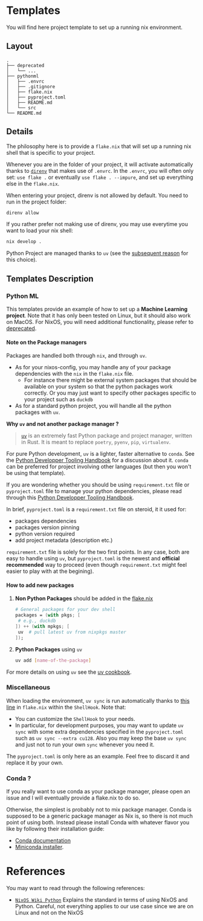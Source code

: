 
# Templates

You will find here project template to set up a running nix environment.

## Layout

```text
.
├── deprecated
│   └── ...
├── pythonml
│   ├── .envrc
│   ├── .gitignore
│   ├── flake.nix
│   ├── pyproject.toml
│   ├── README.md
│   └── src
└── README.md
```

## Details

The philosophy here is to provide a `flake.nix` that will set up a running nix shell that is specific to your project.

Whenever you are in the folder of your project, it will activate automatically thanks to [`direnv`](https://direnv.net/) that makes use of `.envrc`. In the `.envrc`, you will often only set: `use flake .` or eventually `use flake . --impure`, and set up everything else in the `flake.nix`.

When entering your project, direnv is not allowed by default. You need to run in the project folder:

```bash
direnv allow
```

If you rather prefer not making use of direnv, you may use everytime you want to load your nix shell:

```bash
nix develop . 
```

Python Project are managed thanks to `uv` (see the [subsequent reason](#note-on-the-package-managers)  for this choice).

## Templates Description

### Python ML

This templates provide an example of how to set up a **Machine Learning project**. Note that it has only been tested on Linux, but it should also work on MacOS. For NixOS, you will need additional functionality, please refer to [deprecated](deprecated/README.md).

#### Note on the Package managers

Packages are handled both through `nix`, and through `uv`.

+ As for your nixos-config, you may handle any of your package dependencies with the `nix` in the `flake.nix` file.
  + For instance there might be external system packages that should be available on your system so that the python packages work correctly. Or you may just want to specify other packages specific to your project such as `duckdb`
+ As for a standard python project, you will handle all the python packages with `uv`.

**Why `uv` and not another package manager ?**

> [`uv`](https://docs.astral.sh/uv/) is an extremely fast Python package and project manager, written in Rust. It is meant to replace `poetry`, `pyenv`, `pip`, `virtualenv`.

For pure Python development, `uv` is a lighter, faster alternative to `conda`. See the [Python Developper Tooling Handbook](https://pydevtools.com/handbook/explanation/why-should-i-choose-conda/#when-conda-may-not-be-ideal-1) for a discussion about it. `conda` can be preferred for project involving other languages (but then you won't be using that template).

If you are wondering whether you should be using `requirement.txt` file or `pyproject.toml` file to manage your python dependencies, please read through this [Python Developper Tooling Handbook](https://pydevtools.com/handbook/explanation/pyproject-vs-requirements/).

In brief, `pyproject.toml` is a `requirement.txt` file on steroid, it it used for:

+ packages dependencies
+ packages version pinning
+ python version required
+ add project metadata (description etc.)

`requirement.txt` file is solely for the two first points.
In any case, both are easy to handle using `uv`, but `pyproject.toml` is the newest and **official recommended** way to proceed (even though `requirement.txt` might feel easier to play with at the begining).

#### How to add new packages

1. **Non Python Packages** should be added in the [flake.nix](pythonml/flake.nix#L34-39)

   ```nix
   # General packages for your dev shell
   packages = (with pkgs; [
    # e.g., duckdb 
   ]) ++ (with mpkgs; [
    uv  # pull latest uv from nixpkgs master
   ]);
   ```

2. **Python Packages** using `uv`

   ```bash
   uv add [name-of-the-package]
   ```
  
  For more details on using `uv` see the [uv cookbook](https://docs.astral.sh/uv/getting-started/features/#python-versions).

### Miscellaneous

When loading the environment, `uv sync` is run automatically thanks to [this line](pythonml/flake.nix#L66) in `flake.nix` within the `ShellHook`. Note that:

+ You can customize the `ShellHook` to your needs.
+ In particular, for development purposes, you may want to update `uv sync` with some extra dependencies specified in the `pyproject.toml` such as `uv sync --extra cu128`. Also you may keep the base `uv sync` and just not to run your own `sync` whenever you need it.

The `pyproject.toml` is only here as an example. Feel free to discard it and replace it by your own.

### Conda ?

If you really want to use conda as your package manager, please open an issue and I will eventually provide a flake.nix to do so.

Otherwise, the simplest is probably not to mix package manager. Conda is supposed to be a generic package manager as Nix is, so there is not much point of using both. Instead please install Conda with whatever flavor you like by following their installation guide:

+ [Conda documentation](https://docs.conda.io/projects/conda/en/latest/user-guide/install/index.html)
+ [Miniconda installer](https://www.anaconda.com/docs/getting-started/miniconda/install#linux).

# References

You may want to read through the following references:

+ [`NixOS Wiki Python`](https://nixos.wiki/wiki/Python)
  Explains the standard in terms of using NixOS and Python. Careful, not everything applies to our use case since we are on Linux and not on the NixOS
